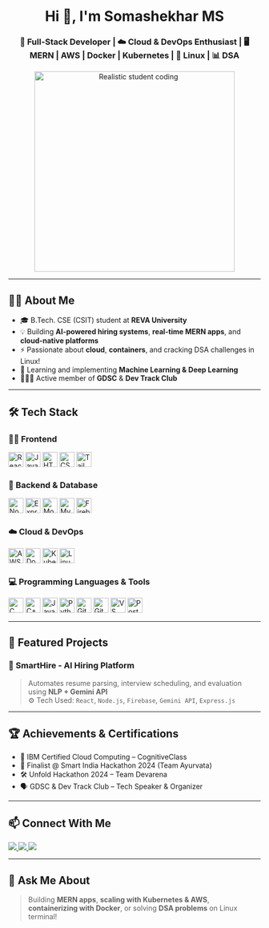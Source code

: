 <h1 align="center">Hi 👋, I'm Somashekhar MS</h1>
<h3 align="center">🚀 Full-Stack Developer | ☁️ Cloud & DevOps Enthusiast | 🖥️ MERN | AWS | Docker | Kubernetes | 🐧 Linux | 📊 DSA</h3>

<div align="center">
  <img src="assets/student-coding.gif" width="400" alt="Realistic student coding" />
</div>

---

## 🧑‍💻 About Me

- 🎓 B.Tech. CSE (CSIT) student at **REVA University**
- 💡 Building **AI-powered hiring systems**, **real-time MERN apps**, and **cloud-native platforms**
- ⚡ Passionate about **cloud**, **containers**, and cracking DSA challenges in Linux!
- 🧠 Learning and implementing **Machine Learning & Deep Learning**
- 🧑‍🤝‍🧑 Active member of **GDSC** & **Dev Track Club**

---

## 🛠️ Tech Stack

### 👨‍🎨 Frontend
<p>
  <img src="https://cdn.jsdelivr.net/gh/devicons/devicon/icons/react/react-original.svg" height="30" alt="React" />
  <img src="https://cdn.jsdelivr.net/gh/devicons/devicon/icons/javascript/javascript-original.svg" height="30" alt="JavaScript" />
  <img src="https://cdn.jsdelivr.net/gh/devicons/devicon/icons/html5/html5-original.svg" height="30" alt="HTML5" />
  <img src="https://cdn.jsdelivr.net/gh/devicons/devicon/icons/css3/css3-original.svg" height="30" alt="CSS3" />
  <img src="https://cdn.jsdelivr.net/gh/devicons/devicon/icons/tailwindcss/tailwindcss-plain.svg" height="30" alt="Tailwind" />
</p>

### 🧪 Backend & Database
<p>
  <img src="https://cdn.jsdelivr.net/gh/devicons/devicon/icons/nodejs/nodejs-original.svg" height="30" alt="Node.js" />
  <img src="https://cdn.jsdelivr.net/gh/devicons/devicon/icons/express/express-original.svg" height="30" alt="Express" />
  <img src="https://cdn.jsdelivr.net/gh/devicons/devicon/icons/mongodb/mongodb-original.svg" height="30" alt="MongoDB" />
  <img src="https://cdn.jsdelivr.net/gh/devicons/devicon/icons/mysql/mysql-original.svg" height="30" alt="MySQL" />
  <img src="https://cdn.jsdelivr.net/gh/devicons/devicon/icons/firebase/firebase-plain.svg" height="30" alt="Firebase" />
</p>

### ☁️ Cloud & DevOps
<p>
  <img src="https://cdn.jsdelivr.net/gh/devicons/devicon/icons/amazonwebservices/amazonwebservices-original.svg" height="30" alt="AWS" />
  <img src="https://cdn.jsdelivr.net/gh/devicons/devicon/icons/docker/docker-original.svg" height="30" alt="Docker" />
  <img src="https://cdn.jsdelivr.net/gh/devicons/devicon/icons/kubernetes/kubernetes-plain.svg" height="30" alt="Kubernetes" />
  <img src="https://cdn.jsdelivr.net/gh/devicons/devicon/icons/linux/linux-original.svg" height="30" alt="Linux" />
</p>

### 💻 Programming Languages & Tools
<p>
  <img src="https://cdn.jsdelivr.net/gh/devicons/devicon/icons/c/c-original.svg" height="30" alt="C" />
  <img src="https://cdn.jsdelivr.net/gh/devicons/devicon/icons/cplusplus/cplusplus-original.svg" height="30" alt="C++" />
  <img src="https://cdn.jsdelivr.net/gh/devicons/devicon/icons/java/java-original.svg" height="30" alt="Java" />
  <img src="https://cdn.jsdelivr.net/gh/devicons/devicon/icons/python/python-original.svg" height="30" alt="Python" />
  <img src="https://cdn.jsdelivr.net/gh/devicons/devicon/icons/git/git-original.svg" height="30" alt="Git" />
  <img src="https://cdn.jsdelivr.net/gh/devicons/devicon/icons/github/github-original.svg" height="30" alt="GitHub" />
  <img src="https://cdn.jsdelivr.net/gh/devicons/devicon/icons/vscode/vscode-original.svg" height="30" alt="VS Code" />
  <img src="https://cdn.jsdelivr.net/gh/devicons/devicon/icons/postman/postman-original.svg" height="30" alt="Postman" />
</p>

---

## 🌟 Featured Projects

### 🔹 SmartHire - AI Hiring Platform  
> Automates resume parsing, interview scheduling, and evaluation using **NLP + Gemini API**  
> ⚙️ Tech Used: `React`, `Node.js`, `Firebase`, `Gemini API`, `Express.js`  

---

## 🏆 Achievements & Certifications

- 🧠 IBM Certified Cloud Computing – CognitiveClass  
- 🥈 Finalist @ Smart India Hackathon 2024 (Team Ayurvata)  
- 🛠️ Unfold Hackathon 2024 – Team Devarena  
- 🗣️ GDSC & Dev Track Club – Tech Speaker & Organizer  

---

## 📫 Connect With Me

<p>
  <a href="mailto:somashekharmsaravade@gmail.com">
    <img src="https://img.shields.io/badge/Email-D14836?style=for-the-badge&logo=gmail&logoColor=white" />
  </a>
  <a href="https://github.com/Somu2704">
    <img src="https://img.shields.io/badge/GitHub-000000?style=for-the-badge&logo=github&logoColor=white" />
  </a>
  <a href="https://linkedin.com/in/somashekhar-ms-715029297">
    <img src="https://img.shields.io/badge/LinkedIn-0A66C2?style=for-the-badge&logo=linkedin&logoColor=white" />
  </a>
</p>

---

## 💬 Ask Me About
> Building **MERN apps**, **scaling with Kubernetes & AWS**, **containerizing with Docker**, or solving **DSA problems** on Linux terminal!
